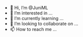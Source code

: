 - 👋 Hi, I’m @JuniML
- 👀 I’m interested in ...
- 🌱 I’m currently learning ...
- 💞️ I’m looking to collaborate on ...
- 📫 How to reach me ...

<!---
JuniML/JuniML is a ✨ special ✨ repository because its `README.md` (this file) appears on your GitHub profile.
You can click the Preview link to take a look at your changes.
--->
